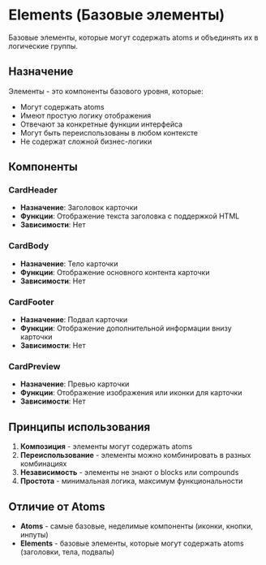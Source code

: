 # Elements (Базовые элементы)

Базовые элементы, которые могут содержать atoms и объединять их в логические группы.

## Назначение

Элементы - это компоненты базового уровня, которые:
- Могут содержать atoms
- Имеют простую логику отображения
- Отвечают за конкретные функции интерфейса
- Могут быть переиспользованы в любом контексте
- Не содержат сложной бизнес-логики

## Компоненты

### CardHeader
- **Назначение**: Заголовок карточки
- **Функции**: Отображение текста заголовка с поддержкой HTML
- **Зависимости**: Нет

### CardBody
- **Назначение**: Тело карточки
- **Функции**: Отображение основного контента карточки
- **Зависимости**: Нет

### CardFooter
- **Назначение**: Подвал карточки
- **Функции**: Отображение дополнительной информации внизу карточки
- **Зависимости**: Нет

### CardPreview
- **Назначение**: Превью карточки
- **Функции**: Отображение изображения или иконки для карточки
- **Зависимости**: Нет

## Принципы использования

1. **Композиция** - элементы могут содержать atoms
2. **Переиспользование** - элементы можно комбинировать в разных комбинациях
3. **Независимость** - элементы не знают о blocks или compounds
4. **Простота** - минимальная логика, максимум функциональности

## Отличие от Atoms

- **Atoms** - самые базовые, неделимые компоненты (иконки, кнопки, инпуты)
- **Elements** - базовые элементы, которые могут содержать atoms (заголовки, тела, подвалы)
